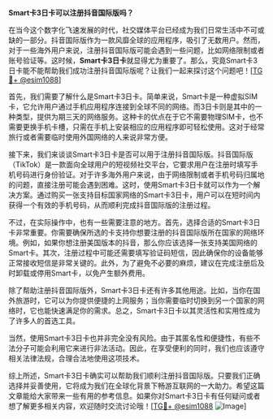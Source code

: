 **Smart卡3日卡可以注册抖音国际版吗？**

在当今这个数字化飞速发展的时代，社交媒体平台已经成为我们日常生活中不可或缺的一部分。抖音国际版作为一款风靡全球的应用程序，吸引了无数用户。然而，对于一些海外用户来说，注册抖音国际版可能会遇到一些问题，比如网络限制或者账号验证等。这时候，**Smart卡3日卡**就显得尤为重要了。那么，究竟Smart卡3日卡能不能帮助我们成功注册抖音国际版呢？让我们一起来探讨这个问题吧！[[TG💪+ @esim1088](https://t.me/s/esim1088)]

首先，我们需要了解什么是Smart卡3日卡。简单来说，Smart卡是一种虚拟SIM卡，它允许用户通过手机应用程序连接到全球不同的网络。而3日卡则是其中的一种类型，提供为期三天的网络服务。这种卡的优点在于它不需要物理SIM卡，也不需要更换手机卡槽，只需在手机上安装相应的应用程序即可轻松使用。这对于经常旅行或者需要临时使用外国网络的人来说非常方便。

接下来，我们来谈谈Smart卡3日卡是否可以用于注册抖音国际版。抖音国际版（TikTok）是一款面向全球用户的短视频社交平台，它要求用户在注册时填写手机号码进行身份验证。对于许多海外用户来说，由于网络限制或者手机号码归属地的问题，直接注册可能会遇到困难。这时，使用Smart卡3日卡就可以作为一个解决方案。通过购买一张支持目标国家网络的Smart卡3日卡，用户可以在短时间内获得一个有效的手机号码，从而顺利完成抖音国际版的注册过程。

不过，在实际操作中，也有一些需要注意的地方。首先，选择合适的Smart卡3日卡非常重要。你需要确保所选的卡支持你想要注册的抖音国际版所在国家的网络环境。例如，如果你想注册美国版本的抖音，那么你应该选择一张支持美国网络的Smart卡。其次，注册过程中可能还需要填写验证码短信，因此确保你的设备能够正常接收短信是非常关键的。此外，为了避免不必要的麻烦，建议在完成注册后及时卸载或停用Smart卡，以免产生额外费用。

除了帮助注册抖音国际版外，Smart卡3日卡还有许多其他用途。比如，当你在国外旅游时，它可以为你提供便捷的上网服务；当你需要临时切换到另一个国家的网络时，它也能快速满足你的需求。总之，Smart卡3日卡以其灵活性和实用性成为了许多人的首选工具。

当然，使用Smart卡3日卡也并非完全没有风险。由于其匿名性和便捷性，有些不法分子可能会利用它来进行非法活动。因此，在享受便利的同时，我们也应该遵守相关法律法规，合理合法地使用这项技术。

综上所述，Smart卡3日卡确实可以帮助我们顺利注册抖音国际版。只要我们正确选择并妥善使用，它将成为我们在全球化背景下畅游互联网的一大助力。希望这篇文章能给大家带来一些有用的参考信息。如果你对Smart卡3日卡有任何疑问或者想了解更多相关内容，欢迎随时交流讨论哦！[[TG💪+ @esim1088](https://t.me/s/esim1088) ![Image](https://i.postimg.cc/4NQfJmqS/Snipaste-2025-05-13-00-14-12.png)]
